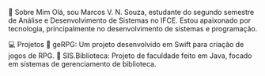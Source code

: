 👋 Sobre Mim
Olá, sou Marcos V. N. Souza, estudante do segundo semestre de Análise e Desenvolvimento de Sistemas no IFCE. Estou apaixonado por tecnologia, principalmente no desenvolvimento de sistemas e programação.

💻 Projetos
  📜 geRPG: Um projeto desenvolvido em Swift para criação de jogos de RPG.
  📘 SIS.Biblioteca: Projeto de faculdade feito em Java, focado em sistemas de gerenciamento de biblioteca.
